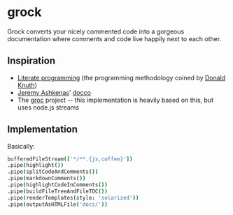 # grock

Grock converts your nicely commented code into a gorgeous documentation where comments and code live happily next to each other.

## Inspiration

- [Literate programming](http://en.wikipedia.org/wiki/Literate_programming) (the programming methodology coined by [Donald Knuth](http://en.wikipedia.org/wiki/Donald_Knuth))
- [Jeremy Ashkenas](https://github.com/jashkenas)' [docco](http://jashkenas.github.com/docco/)
- The [groc](http://nevir.github.com/groc/) project -- this implementation is heavily based on this, but uses node.js streams

## Implementation

Basically:

```coffee
bufferedFileStream(['*/**.{js,coffee}'])
.pipe(highlight())
.pipe(splitCodeAndComments())
.pipe(markdownComments())
.pipe(highlightCodeInComments())
.pipe(buildFileTreeAndFileTOC())
.pipe(renderTemplates(style: 'solarized'))
.pipe(outputAsHTMLFile('docs/'))
```
